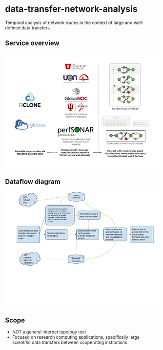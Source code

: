 # data-transfer-network-analysis

Temporal analysis of network routes in the context of large and well-defined data transfers.

## Service overview

![](images/dt-na_architecture.png)

## Dataflow diagram

![](images/dt-na_dataflow.png)

## Scope

* NOT a general internet topology tool
* Focused on research computing applications, specifically large scientific data transfers between cooperating institutions